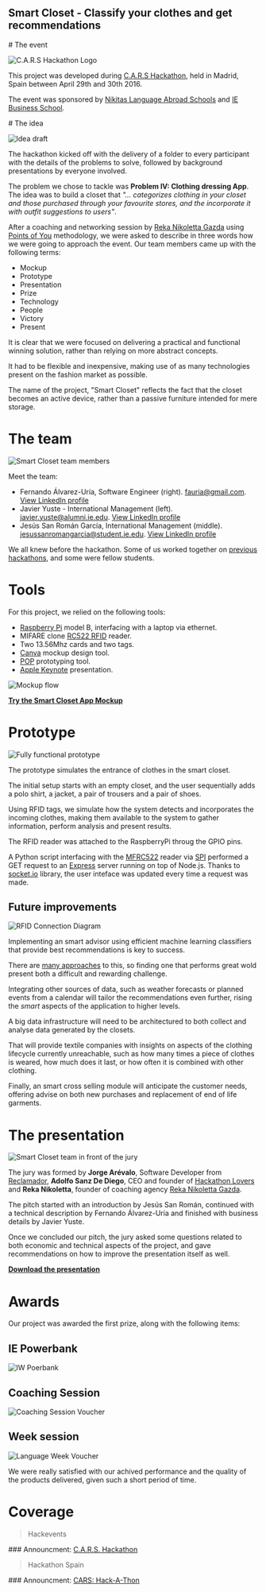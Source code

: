 Smart Closet - Classify your clothes and get recommendations
------

# The event

![C.A.R.S Hackathon Logo](https://raw.githubusercontent.com/fauria/smart-closet/master/assets/cars_logo.jpg)

This project was developed during [C.A.R.S Hackathon](https://www.facebook.com/events/487695348105055), held in Madrid, Spain between April 29th and 30th 2016.

The event was sponsored by [Nikitas Language Abroad Schools](http://www.nik-las.com/) and [IE Business School](http://www.ie.edu/).

# The idea

![Idea draft](https://raw.githubusercontent.com/fauria/smart-closet/master/assets/blackboard.jpg)

The hackathon kicked off with the delivery of a folder to every participant with the details of the problems to solve, followed by background presentations by everyone involved.

The problem we chose to tackle was **Problem IV: Clothing dressing App**. The idea was to build a closet that *"... categorizes clothing in your closet and those purchased through your favourite stores, and the incorporate it with outfit suggestions to users"*.

After a coaching and networking session by [Reka Nikoletta Gazda](http://www.rekanikoletta.com/) using [Points of You](http://www.points-of-you.com) methodology, we were asked to describe in three words how we were going to approach the event. Our team members came up with the following terms:

- Mockup
- Prototype
- Presentation
- Prize
- Technology
- People
- Victory
- Present

It is clear that we were focused on delivering a practical and functional winning solution, rather than relying on more abstract concepts.

It had to be flexible and inexpensive, making use of as many technologies present on the fashion market as possible.

The name of the project, "Smart Closet" reflects the fact that the closet becomes an active device, rather than a passive furniture intended for mere storage.

# The team

![Smart Closet team members](https://raw.githubusercontent.com/fauria/smart-closet/master/assets/team.jpg)

Meet the team:

- Fernando Álvarez-Uría, Software Engineer (right). <fauria@gmail.com>. [View LinkedIn profile](https://www.linkedin.com/in/fauria)
- Javier Yuste - International Management (left). <javier.yuste@alumni.ie.edu>. [View LinkedIn profile](https://www.linkedin.com/in/javieryustegarcia)
- Jesús San Román García, International Management (middle). <jesussanromangarcia@student.ie.edu>. [View LinkedIn profile](https://www.linkedin.com/in/jesussanromangarcia)

We all knew before the hackathon. Some of us worked together on [previous](https://github.com/fauria/smart-closet) [hackathons](https://github.com/fauria/white-eyes), and some were fellow students.

# Tools

For this project, we relied on the following tools:

- [Raspberry Pi](https://www.raspberrypi.org/) model B, interfacing with a laptop via ethernet.
- MIFARE clone [RC522 RFID](https://www.mifare.net/wp-content/uploads/2015/03/NXP-Z-card.pdf) reader.
- Two 13.56Mhz cards and two tags.
- [Canva](https://www.canva.com) mockup design tool.
- [POP](https://popapp.in) prototyping tool.
- [Apple Keynote](http://www.apple.com/mac/keynote/) presentation.

![Mockup flow](https://raw.githubusercontent.com/fauria/smart-closet/master/assets/mockup.gif)

**[Try the Smart Closet App Mockup](https://popapp.in/w/projects/572486fbbb163c267576b35b/preview)**

# Prototype

![Fully functional prototype](https://github.com/fauria/smart-closet/raw/master/assets/smart-closet_prototype.gif)

The prototype simulates the entrance of clothes in the smart closet.

The initial setup starts with an empty closet, and the user sequentially adds a polo shirt, a jacket, a pair of trousers and a pair of shoes.

Using RFID tags, we simulate how the system detects and incorporates the incoming clothes, making them available to the system to gather information, perform analysis and present results.

The RFID reader was attached to the RaspberryPi throug the GPIO pins.

A Python script interfacing with the [MFRC522](https://github.com/mxgxw/MFRC522-python) reader via [SPI](https://github.com/lthiery/SPI-Py) performed a GET request to an [Express](http://expressjs.com/) server running on top of Node.js. Thanks to [socket.io](http://socket.io/) library, the user inteface was updated every time a request was made.

## Future improvements

![RFID Connection Diagram](https://raw.githubusercontent.com/fauria/smart-closet/master/assets/Smart_Closet_Setup_bb.jpg)

Implementing an smart advisor using efficient machine learning classifiers that provide best recommendations is key to success.

There are [many approaches](http://eia.udg.edu/~blopez/publicacions/montaner-aireview03.pdf) to this, so finding one that performs great wold present both a difficult and rewarding challenge. 

Integrating other sources of data, such as weather forecasts or planned events from a calendar will tailor the recommendations even further, rising the *smart* aspects of the application to higher levels.

A big data infrastructure will need to be architectured to both collect and analyse data generated by the closets. 

That will provide textile companies with insights on aspects of the clothing lifecycle currently unreachable, such as how many times a piece of clothes is weared, how much does it last, or how often it is combined with other clothing.

Finally, an smart cross selling module will anticipate the customer needs, offering advise on both new purchases and replacement of end of life garments.

# The presentation

![Smart Closet team in front of the jury](https://raw.githubusercontent.com/fauria/smart-closet/master/assets/presentation.jpg)
 
The jury was formed by **Jorge Arévalo**, Software Developer from [Reclamador](https://www.reclamador.es/), **Adolfo Sanz De Diego**, CEO and founder of [Hackathon Lovers](http://hackathonlovers.com/) and **Reka Nikoletta**, founder of coaching agency [Reka Nikoletta Gazda](http://www.rekanikoletta.com/).

The pitch started with an introduction by Jesús San Román, continued with a technical description by Fernando Álvarez-Uría and finished with business details by Javier Yuste.

Once we concluded our pitch, the jury asked some questions related to both economic and technical aspects of the project, and gave recommendations on how to improve the presentation itself as well.

**[Download the presentation](https://raw.githubusercontent.com/fauria/smart-closet/master/Smart-Closet-Presentation.pptx)**

# Awards

Our project was awarded the first prize, along with the following items:

## IE Powerbank
![IW Poerbank](https://raw.githubusercontent.com/fauria/smart-closet/master/assets/powerbank.jpg)

## Coaching Session
![Coaching Session Voucher](https://raw.githubusercontent.com/fauria/smart-closet/master/assets/coaching_voucher.jpg)

## Week session
![Language Week Voucher](https://raw.githubusercontent.com/fauria/smart-closet/master/assets/language_voucher.jpg)

We were really satisfied with our achived performance and the quality of the products delivered, given such a short period of time.

# Coverage

> Hackevents

### Announcment: [C.A.R.S. Hackathon](http://www.hackathonspain.com/calendario/c-r-s-hackathon/)

> Hackathon Spain

### Announcment: [CARS: Hack-A-Thon](http://hackevents.co/hackathon/spain/madrid/1490-cars-hack-a-thon)
